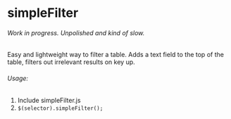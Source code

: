 # simpleFilter

###### Work in progress. Unpolished and kind of slow.

Easy and lightweight way to filter a table. Adds a text field to the top of the table, filters out irrelevant results on key up. 

###### Usage:

1. Include simpleFilter.js
2. `$(selector).simpleFilter();`